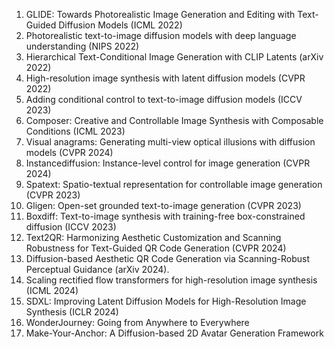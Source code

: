 <ol>
<li>GLIDE: Towards Photorealistic Image Generation and Editing with Text-Guided Diffusion Models (ICML 2022)
<li>Photorealistic text-to-image diffusion models with deep language understanding (NIPS 2022)
<li>Hierarchical Text-Conditional Image Generation with CLIP Latents (arXiv 2022)
<li>High-resolution image synthesis with latent diffusion models (CVPR 2022)
<li>Adding conditional control to text-to-image diffusion models (ICCV 2023)
<li>Composer: Creative and Controllable Image Synthesis with Composable Conditions (ICML 2023)
<li>Visual anagrams: Generating multi-view optical illusions with diffusion models (CVPR 2024)
<li>Instancediffusion: Instance-level control for image generation (CVPR 2024)
<li>Spatext: Spatio-textual representation for controllable image generation (CVPR 2023)
<li>Gligen: Open-set grounded text-to-image generation (CVPR 2023)
<li>Boxdiff: Text-to-image synthesis with training-free box-constrained diffusion (ICCV 2023)
<li>Text2QR: Harmonizing Aesthetic Customization and Scanning Robustness for Text-Guided QR Code Generation (CVPR 2024)
<li>Diffusion-based Aesthetic QR Code Generation via Scanning-Robust Perceptual Guidance (arXiv 2024).
<li>Scaling rectified flow transformers for high-resolution image synthesis (ICML 2024)
<li>SDXL: Improving Latent Diffusion Models for High-Resolution Image Synthesis (ICLR 2024)
<li>WonderJourney: Going from Anywhere to Everywhere
<li>Make-Your-Anchor: A Diffusion-based 2D Avatar Generation Framework
</ol>

